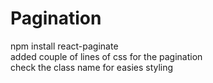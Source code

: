 # Pagination
npm install react-paginate  
added couple of lines of css for the pagination  
check the class name for easies styling  
